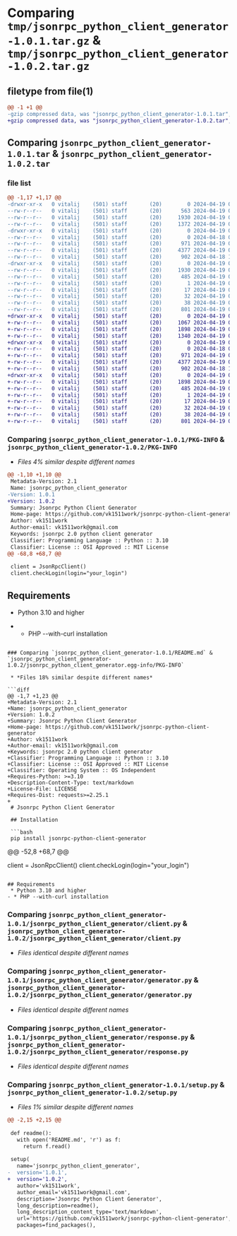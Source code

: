 # Comparing `tmp/jsonrpc_python_client_generator-1.0.1.tar.gz` & `tmp/jsonrpc_python_client_generator-1.0.2.tar.gz`

## filetype from file(1)

```diff
@@ -1 +1 @@
-gzip compressed data, was "jsonrpc_python_client_generator-1.0.1.tar", last modified: Fri Apr 19 08:32:58 2024, max compression
+gzip compressed data, was "jsonrpc_python_client_generator-1.0.2.tar", last modified: Fri Apr 19 09:56:27 2024, max compression
```

## Comparing `jsonrpc_python_client_generator-1.0.1.tar` & `jsonrpc_python_client_generator-1.0.2.tar`

### file list

```diff
@@ -1,17 +1,17 @@
-drwxr-xr-x   0 vitalij    (501) staff       (20)        0 2024-04-19 08:32:58.234738 jsonrpc_python_client_generator-1.0.1/
--rw-r--r--   0 vitalij    (501) staff       (20)      563 2024-04-19 07:38:57.000000 jsonrpc_python_client_generator-1.0.1/LICENSE
--rw-r--r--   0 vitalij    (501) staff       (20)     1930 2024-04-19 08:32:58.234644 jsonrpc_python_client_generator-1.0.1/PKG-INFO
--rw-r--r--   0 vitalij    (501) staff       (20)     1372 2024-04-19 08:31:48.000000 jsonrpc_python_client_generator-1.0.1/README.md
-drwxr-xr-x   0 vitalij    (501) staff       (20)        0 2024-04-19 08:32:58.233296 jsonrpc_python_client_generator-1.0.1/jsonrpc_python_client_generator/
--rw-r--r--   0 vitalij    (501) staff       (20)        0 2024-04-18 06:41:25.000000 jsonrpc_python_client_generator-1.0.1/jsonrpc_python_client_generator/__init__.py
--rw-r--r--   0 vitalij    (501) staff       (20)      971 2024-04-19 08:24:28.000000 jsonrpc_python_client_generator-1.0.1/jsonrpc_python_client_generator/client.py
--rw-r--r--   0 vitalij    (501) staff       (20)     4377 2024-04-19 07:57:09.000000 jsonrpc_python_client_generator-1.0.1/jsonrpc_python_client_generator/generator.py
--rw-r--r--   0 vitalij    (501) staff       (20)      902 2024-04-18 12:13:05.000000 jsonrpc_python_client_generator-1.0.1/jsonrpc_python_client_generator/response.py
-drwxr-xr-x   0 vitalij    (501) staff       (20)        0 2024-04-19 08:32:58.234327 jsonrpc_python_client_generator-1.0.1/jsonrpc_python_client_generator.egg-info/
--rw-r--r--   0 vitalij    (501) staff       (20)     1930 2024-04-19 08:32:58.000000 jsonrpc_python_client_generator-1.0.1/jsonrpc_python_client_generator.egg-info/PKG-INFO
--rw-r--r--   0 vitalij    (501) staff       (20)      485 2024-04-19 08:32:58.000000 jsonrpc_python_client_generator-1.0.1/jsonrpc_python_client_generator.egg-info/SOURCES.txt
--rw-r--r--   0 vitalij    (501) staff       (20)        1 2024-04-19 08:32:58.000000 jsonrpc_python_client_generator-1.0.1/jsonrpc_python_client_generator.egg-info/dependency_links.txt
--rw-r--r--   0 vitalij    (501) staff       (20)       17 2024-04-19 08:32:58.000000 jsonrpc_python_client_generator-1.0.1/jsonrpc_python_client_generator.egg-info/requires.txt
--rw-r--r--   0 vitalij    (501) staff       (20)       32 2024-04-19 08:32:58.000000 jsonrpc_python_client_generator-1.0.1/jsonrpc_python_client_generator.egg-info/top_level.txt
--rw-r--r--   0 vitalij    (501) staff       (20)       38 2024-04-19 08:32:58.234973 jsonrpc_python_client_generator-1.0.1/setup.cfg
--rw-r--r--   0 vitalij    (501) staff       (20)      801 2024-04-19 08:15:24.000000 jsonrpc_python_client_generator-1.0.1/setup.py
+drwxr-xr-x   0 vitalij    (501) staff       (20)        0 2024-04-19 09:56:27.630200 jsonrpc_python_client_generator-1.0.2/
+-rw-r--r--   0 vitalij    (501) staff       (20)     1067 2024-04-19 08:39:47.000000 jsonrpc_python_client_generator-1.0.2/LICENSE
+-rw-r--r--   0 vitalij    (501) staff       (20)     1898 2024-04-19 09:56:27.630108 jsonrpc_python_client_generator-1.0.2/PKG-INFO
+-rw-r--r--   0 vitalij    (501) staff       (20)     1340 2024-04-19 08:37:33.000000 jsonrpc_python_client_generator-1.0.2/README.md
+drwxr-xr-x   0 vitalij    (501) staff       (20)        0 2024-04-19 09:56:27.628284 jsonrpc_python_client_generator-1.0.2/jsonrpc_python_client_generator/
+-rw-r--r--   0 vitalij    (501) staff       (20)        0 2024-04-18 06:41:25.000000 jsonrpc_python_client_generator-1.0.2/jsonrpc_python_client_generator/__init__.py
+-rw-r--r--   0 vitalij    (501) staff       (20)      971 2024-04-19 08:24:28.000000 jsonrpc_python_client_generator-1.0.2/jsonrpc_python_client_generator/client.py
+-rw-r--r--   0 vitalij    (501) staff       (20)     4377 2024-04-19 07:57:09.000000 jsonrpc_python_client_generator-1.0.2/jsonrpc_python_client_generator/generator.py
+-rw-r--r--   0 vitalij    (501) staff       (20)      902 2024-04-18 12:13:05.000000 jsonrpc_python_client_generator-1.0.2/jsonrpc_python_client_generator/response.py
+drwxr-xr-x   0 vitalij    (501) staff       (20)        0 2024-04-19 09:56:27.629654 jsonrpc_python_client_generator-1.0.2/jsonrpc_python_client_generator.egg-info/
+-rw-r--r--   0 vitalij    (501) staff       (20)     1898 2024-04-19 09:56:27.000000 jsonrpc_python_client_generator-1.0.2/jsonrpc_python_client_generator.egg-info/PKG-INFO
+-rw-r--r--   0 vitalij    (501) staff       (20)      485 2024-04-19 09:56:27.000000 jsonrpc_python_client_generator-1.0.2/jsonrpc_python_client_generator.egg-info/SOURCES.txt
+-rw-r--r--   0 vitalij    (501) staff       (20)        1 2024-04-19 09:56:27.000000 jsonrpc_python_client_generator-1.0.2/jsonrpc_python_client_generator.egg-info/dependency_links.txt
+-rw-r--r--   0 vitalij    (501) staff       (20)       17 2024-04-19 09:56:27.000000 jsonrpc_python_client_generator-1.0.2/jsonrpc_python_client_generator.egg-info/requires.txt
+-rw-r--r--   0 vitalij    (501) staff       (20)       32 2024-04-19 09:56:27.000000 jsonrpc_python_client_generator-1.0.2/jsonrpc_python_client_generator.egg-info/top_level.txt
+-rw-r--r--   0 vitalij    (501) staff       (20)       38 2024-04-19 09:56:27.630488 jsonrpc_python_client_generator-1.0.2/setup.cfg
+-rw-r--r--   0 vitalij    (501) staff       (20)      801 2024-04-19 08:53:36.000000 jsonrpc_python_client_generator-1.0.2/setup.py
```

### Comparing `jsonrpc_python_client_generator-1.0.1/PKG-INFO` & `jsonrpc_python_client_generator-1.0.2/PKG-INFO`

 * *Files 4% similar despite different names*

```diff
@@ -1,10 +1,10 @@
 Metadata-Version: 2.1
 Name: jsonrpc_python_client_generator
-Version: 1.0.1
+Version: 1.0.2
 Summary: Jsonrpc Python Client Generator
 Home-page: https://github.com/vk1511work/jsonrpc-python-client-generator
 Author: vk1511work
 Author-email: vk1511work@gmail.com
 Keywords: jsonrpc 2.0 python client generator
 Classifier: Programming Language :: Python :: 3.10
 Classifier: License :: OSI Approved :: MIT License
@@ -68,8 +68,7 @@
 
 client = JsonRpcClient()
 client.checkLogin(login="your_login")
 ```
 
 ## Requirements
  * Python 3.10 and higher
- * PHP --with-curl installation
```

### Comparing `jsonrpc_python_client_generator-1.0.1/README.md` & `jsonrpc_python_client_generator-1.0.2/jsonrpc_python_client_generator.egg-info/PKG-INFO`

 * *Files 18% similar despite different names*

```diff
@@ -1,7 +1,23 @@
+Metadata-Version: 2.1
+Name: jsonrpc_python_client_generator
+Version: 1.0.2
+Summary: Jsonrpc Python Client Generator
+Home-page: https://github.com/vk1511work/jsonrpc-python-client-generator
+Author: vk1511work
+Author-email: vk1511work@gmail.com
+Keywords: jsonrpc 2.0 python client generator
+Classifier: Programming Language :: Python :: 3.10
+Classifier: License :: OSI Approved :: MIT License
+Classifier: Operating System :: OS Independent
+Requires-Python: >=3.10
+Description-Content-Type: text/markdown
+License-File: LICENSE
+Requires-Dist: requests>=2.25.1
+
 # Jsonrpc Python Client Generator
 
 ## Installation
 
 ```bash
 pip install jsonrpc-python-client-generator
 ```
@@ -52,8 +68,7 @@
 
 client = JsonRpcClient()
 client.checkLogin(login="your_login")
 ```
 
 ## Requirements
  * Python 3.10 and higher
- * PHP --with-curl installation
```

### Comparing `jsonrpc_python_client_generator-1.0.1/jsonrpc_python_client_generator/client.py` & `jsonrpc_python_client_generator-1.0.2/jsonrpc_python_client_generator/client.py`

 * *Files identical despite different names*

### Comparing `jsonrpc_python_client_generator-1.0.1/jsonrpc_python_client_generator/generator.py` & `jsonrpc_python_client_generator-1.0.2/jsonrpc_python_client_generator/generator.py`

 * *Files identical despite different names*

### Comparing `jsonrpc_python_client_generator-1.0.1/jsonrpc_python_client_generator/response.py` & `jsonrpc_python_client_generator-1.0.2/jsonrpc_python_client_generator/response.py`

 * *Files identical despite different names*

### Comparing `jsonrpc_python_client_generator-1.0.1/setup.py` & `jsonrpc_python_client_generator-1.0.2/setup.py`

 * *Files 1% similar despite different names*

```diff
@@ -2,15 +2,15 @@
 
 def readme():
   with open('README.md', 'r') as f:
     return f.read()
 
 setup(
   name='jsonrpc_python_client_generator',
-  version='1.0.1',
+  version='1.0.2',
   author='vk1511work',
   author_email='vk1511work@gmail.com',
   description='Jsonrpc Python Client Generator',
   long_description=readme(),
   long_description_content_type='text/markdown',
   url='https://github.com/vk1511work/jsonrpc-python-client-generator',
   packages=find_packages(),
```

